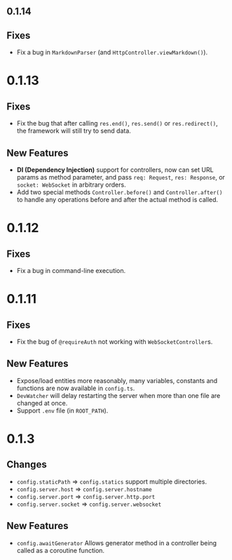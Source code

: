 ## 0.1.14

## Fixes

- Fix a bug in `MarkdownParser` (and `HttpController.viewMarkdown()`).

# 0.1.13

## Fixes

- Fix the bug that after calling `res.end()`, `res.send()` or `res.redirect()`,
    the framework will still try to send data.

## New Features

- **DI (Dependency Injection)** support for controllers, now can set URL params
    as method parameter, and pass `req: Request`, `res: Response`, or 
    `socket: WebSocket` in arbitrary orders.
- Add two special methods `Controller.before()` and `Controller.after()` to 
    handle any operations before and after the actual method is called.

# 0.1.12

## Fixes

- Fix a bug in command-line execution.

# 0.1.11

## Fixes

- Fix the bug of `@requireAuth` not working with `WebSocketController`s.

## New Features

- Expose/load entities more reasonably, many variables, constants and 
    functions are now available in `config.ts`. 
- `DevWatcher` will delay restarting the server when more than one file are 
    changed at once.
- Support `.env` file (in `ROOT_PATH`).

# 0.1.3

## Changes

- `config.staticPath` => `config.statics` support multiple directories.
- `config.server.host` => `config.server.hostname`
- `config.server.port` => `config.server.http.port`
- `config.server.socket` => `config.server.websocket`

## New Features

- `config.awaitGenerator` Allows generator method in a controller being called
    as a coroutine function.